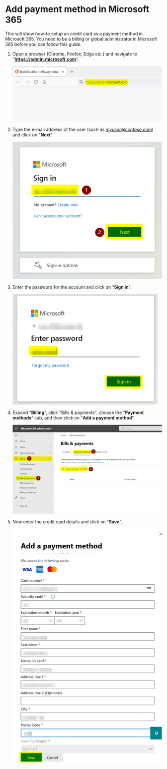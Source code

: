 # Add payment method in Microsoft 365

This will show how-to setup an credit card as a payment method in Microsoft 365. You need to be a billing or global administrator in Microsoft 365 before you can follow this guide.

1. Open a browser (Chrome, Firefox, Edge etc.) and navigate to "**https://admin.microsoft.com**".

   ![](media/navigate-to-adminportal.png)

2. Type the e-mail address of the user (such as *myuser@contoso.com*) and click on "**Next**".

   ![](media/type-username.png)

3. Enter the password for the account and click on "**Sign in**".

   ![](media/type-password.png)

4. Expand "**Billing**", click "Bills & payments", choose the "**Payment methods**"-tab, and then click on "**Add a payment method**".

   ![](media/navigate-to-payment-methods.png)

5. Now enter the credit card details and click on "**Save**".

   ![](media/add-payment-method.png)